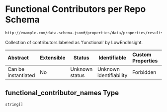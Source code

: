 # Functional Contributors per Repo Schema

```txt
http://example.com/data.schema.json#/properties/data/properties/results/properties/functional_contributor_names
```

Collection of contributors labeled as 'functional' by LowEndInsight.


| Abstract            | Extensible | Status         | Identifiable            | Custom Properties | Additional Properties | Access Restrictions | Defined In                                                                        |
| :------------------ | ---------- | -------------- | ----------------------- | :---------------- | --------------------- | ------------------- | --------------------------------------------------------------------------------- |
| Can be instantiated | No         | Unknown status | Unknown identifiability | Forbidden         | Allowed               | none                | [data.schema.json\*](../../out/schema/v1/data.schema.json "open original schema") |

## functional_contributor_names Type

`string[]`
